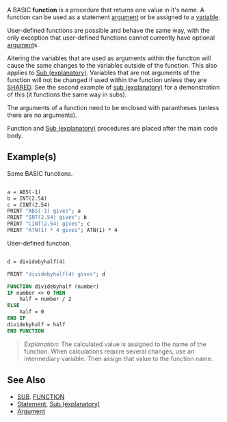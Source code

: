 A BASIC **function** is a procedure that returns one value in it's name. A function can be used as a statement [argument](argument) or be assigned to a [variable](variable).

User-defined functions are possible and behave the same way, with the only exception that user-defined functions cannot currently have optional [argument](argument)s.

Altering the variables that are used as arguments within the function will cause the same changes to the variables outside of the function. This also applies to [Sub (explanatory)](Sub-(explanatory)). Variables that are not arguments of the function will not be changed if used within the function unless they are [SHARED](SHARED). See the second example of [sub (explanatory)](sub-(explanatory)) for a demonstration of this (it functions the same way in subs).

The arguments of a function need to be enclosed with parantheses (unless there are no arguments).

Function and [Sub (explanatory)](Sub-(explanatory)) procedures are placed after the main code body.

## Example(s)

Some BASIC functions.

```vb

a = ABS(-1)
b = INT(2.54)
c = CINT(2.54)
PRINT "ABS(-1) gives"; a
PRINT "INT(2.54) gives"; b
PRINT "CINT(2.54) gives"; c
PRINT "ATN(1) * 4 gives"; ATN(1) * 4

```

User-defined function.

```vb

d = dividebyhalf(4)

PRINT "dividebyhalf(4) gives"; d

FUNCTION dividebyhalf (number)
IF number <> 0 THEN
    half = number / 2
ELSE
    half = 0
END IF
dividebyhalf = half
END FUNCTION

```

> *Explanation:* The calculated value is assigned to the name of the function. When calculations require several changes, use an intermediary variable. Then assign that value to the function name.

## See Also

* [SUB](SUB). [FUNCTION](FUNCTION)
* [Statement](Statement), [Sub (explanatory)](Sub-(explanatory))
* [Argument](Argument)
